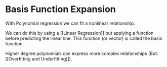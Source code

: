 # Basis Function Expansion

With Polynomial regression we can fit a nonlinear relationship. 

We can do this by using a [[Linear Regression]] but applying a function before predicting the linear line. This function (or vector) is called the basis function.

Higher degree polynomials can express more complex relationships (But: [[Overfitting and Underfitting]]).